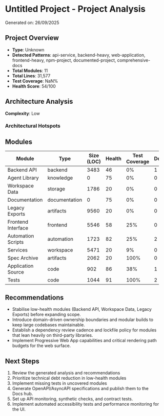 # Untitled Project - Project Analysis

Generated on: 26/09/2025

## Project Overview

- **Type**: Unknown
- **Detected Patterns**: api-service, backend-heavy, web-application, frontend-heavy, npm-project, documented-project, comprehensive-docs
- **Total Modules**: 11
- **Total Lines**: 31,577
- **Test Coverage**: NaN%
- **Health Score**: 54/100

## Architecture Analysis

**Complexity**: Low

### Architectural Hotspots



## Modules

| Module | Type | Size (LOC) | Health | Test Coverage | Dependencies |
|--------|------|------------|---------|---------------|--------------|
| Backend API | backend | 3483 | 46 | 0% | 1 |
| Agent Library | knowledge | 0 | 75 | 0% | 0 |
| Workspace Data | storage | 1786 | 20 | 0% | 0 |
| Documentation | documentation | 0 | 75 | 0% | 0 |
| Legacy Exports | artifacts | 9560 | 20 | 0% | 0 |
| Frontend Interface | frontend | 5546 | 58 | 25% | 0 |
| Automation Scripts | automation | 1723 | 82 | 25% | 2 |
| Services | workspace | 5471 | 20 | 9% | 0 |
| Spec Archive | artifacts | 2062 | 20 | 100% | 0 |
| Application Source | code | 902 | 86 | 38% | 1 |
| Tests | code | 1044 | 91 | 100% | 2 |

## Recommendations

- Stabilise low-health modules (Backend API, Workspace Data, Legacy Exports) before expanding scope.
- Introduce domain-driven ownership boundaries and modular builds to keep large codebases maintainable.
- Establish a dependency review cadence and lockfile policy for modules that lean heavily on third-party libraries.
- Implement Progressive Web App capabilities and critical rendering path budgets for the web surface.

## Next Steps

1. Review the generated analysis and recommendations
1. Prioritize technical debt reduction in low-health modules
1. Implement missing tests in uncovered modules
1. Generate OpenAPI/AsyncAPI specifications and publish them to the Docs hub.
1. Set up API monitoring, synthetic checks, and contract tests.
1. Implement automated accessibility tests and performance monitoring for the UI.
